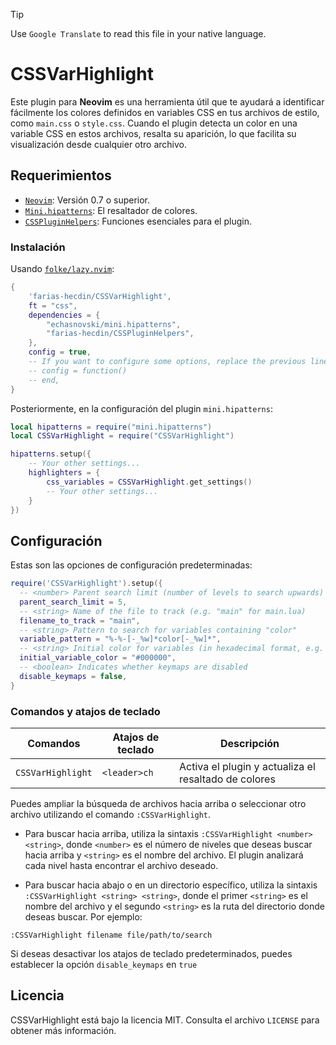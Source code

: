 > [!TIP]
> Use `Google Translate` to read this file in your native language.

# CSSVarHighlight

Este plugin para **Neovim** es una herramienta útil que te ayudará a identificar fácilmente los colores definidos en variables CSS en tus archivos de estilo, como `main.css` o `style.css`. Cuando el plugin detecta un color en una variable CSS en estos archivos, resalta su aparición, lo que facilita su visualización desde cualquier otro archivo.

## Requerimientos

* [`Neovim`](https://github.com/neovim/neovim): Versión 0.7 o superior.
* [`Mini.hipatterns`](https://github.com/echasnovski/mini.hipatterns): El resaltador de colores.
* [`CSSPluginHelpers`](https://github.com/farias-hecdin/CSSPluginHelpers): Funciones esenciales para el plugin.

### Instalación

Usando [`folke/lazy.nvim`](https://github.com/folke/lazy.nvim):

```lua
{
    'farias-hecdin/CSSVarHighlight',
    ft = "css",
    dependencies = {
        "echasnovski/mini.hipatterns",
        "farias-hecdin/CSSPluginHelpers",
    },
    config = true,
    -- If you want to configure some options, replace the previous line with:
    -- config = function()
    -- end,
}
```

Posteriormente, en la configuración del plugin `mini.hipatterns`:

```lua
local hipatterns = require("mini.hipatterns")
local CSSVarHighlight = require("CSSVarHighlight")

hipatterns.setup({
    -- Your other settings...
    highlighters = {
        css_variables = CSSVarHighlight.get_settings()
        -- Your other settings...
    }
})
```

## Configuración

Estas son las opciones de configuración predeterminadas:

```lua
require('CSSVarHighlight').setup({
  -- <number> Parent search limit (number of levels to search upwards)
  parent_search_limit = 5,
  -- <string> Name of the file to track (e.g. "main" for main.lua)
  filename_to_track = "main",
  -- <string> Pattern to search for variables containing "color"
  variable_pattern = "%-%-[-_%w]*color[-_%w]*",
  -- <string> Initial color for variables (in hexadecimal format, e.g. "#000000" for black)
  initial_variable_color = "#000000",
  -- <boolean> Indicates whether keymaps are disabled
  disable_keymaps = false,
}
```

### Comandos y atajos de teclado

| Comandos           | Atajos de teclado | Descripción                         |
| -------------------|------------------ | ----------------------------------- |
| `CSSVarHighlight`  | `<leader>ch`      | Activa el plugin y actualiza el resaltado de colores |

Puedes ampliar la búsqueda de archivos hacia arriba o seleccionar otro archivo utilizando el comando `:CSSVarHighlight`.

* Para buscar hacia arriba, utiliza la sintaxis `:CSSVarHighlight <number> <string>`, donde `<number>` es el número de niveles que deseas buscar hacia arriba y `<string>` es el nombre del archivo. El plugin analizará cada nivel hasta encontrar el archivo deseado.

* Para buscar hacia abajo o en un directorio específico, utiliza la sintaxis `:CSSVarHighlight <string> <string>`, donde el primer `<string>` es el nombre del archivo y el segundo `<string>` es la ruta del directorio donde deseas buscar. Por ejemplo:

```
:CSSVarHighlight filename file/path/to/search
```

Si deseas desactivar los atajos de teclado predeterminados, puedes establecer la opción  `disable_keymaps` en `true`

## Licencia

CSSVarHighlight está bajo la licencia MIT. Consulta el archivo `LICENSE` para obtener más información.
